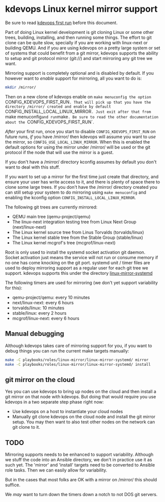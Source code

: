 # kdevops Linux kernel mirror support

Be sure to read [kdevops first run](docs/kdevops-first-run.md) before this
document.

Part of doing Linux kernel development is git cloning Linux or some
other trees, building, installing, and then running some things. The
effort to git clone can be quite slow, specially if you are working
with linux-next or building QEMU. And if you are using kdevops on a pretty
large system or set of systems that could benefit from a git mirror, kdevops
supports the ability to setup and git protocol mirror (git://) and start
mirroring any git tree we want.

Mirroring support is completely optional and is disabled by default.
If you however want to *enable* support for mirroring, all you want to
do is:

```bash
mkdir /mirror/
```

Then on a new clone of kdevops enable on `make menuconfig the option
`CONFIG_KDEVOPS_FIRST_RUN`. That will pick up that you have the directory
/mirror/ created and enable by default `CONFIG_INSTALL_LOCAL_LINUX_MIRROR`.
Just exit after that from `make menuconfig` and run `make`. Be sure to
read the other documentation about the `CONFIG_KDEVOPS_FIRST_RUN`.

*After* your first run, once you start to disable `CONFIG_KDEVOPS_FIRST_RUN`
on future runs, *if* you have /mirror/ then kdevops will assume you want
to *use* the mirror, so `CONFIG_USE_LOCAL_LINUX_MIRROR`. When this is
enabled the default options for using the mirror under /mirror/ will be
used or the git protocol if the node that will use the mirror is a guest.

If you don't have a /mirror/ directory kconfig assumes by default you don't
want to deal with this stuff.

If you want to set up a mirror for the first time just create that
directory, and ensure your user has write access to it, and there is
plenty of space there to clone some large trees. If you don't have
the /mirror/ directory created you can still setup your system to do
mirroring using `make menuconfig` and enabling the kconfig option
`CONFIG_INSTALL_LOCAL_LINUX_MIRROR`.

The following git trees are currently mirrored:

  * QEMU main tree (qemu-project/qemu)
  * The linux-next integration testing tree from Linux Next Group
  (next/linux-next)
  * The Linux kernel source tree from Linus Torvalds (torvalds/linux)
  * The Linux kernel stable tree from the Stable Group (stable/linux)
  * The Linux kernel mcgrof's tree (mcgrof/linux-next)

Root is only used to install the systemd socket activation git daemon.
Socket activation just means the service will not run or consume memory
if no one has come knocking on the git port. systemd unit / timer files
are used to deploy mirroring support as a regular user for each git tree
we support. kdevops supports this under the directory
[linux-mirror-systemd](playbooks/roles/linux-mirror/linux-mirror-systemd/)

The following timers are used for mirroring (we don't yet support
variability for this):

 * qemu-project/qemu: every 10 minutes
 * next/linux-next: every 6 hours
 * torvalds/linux: 10 minutes
 * stable/linux: every 2 hours
 * mcgrof/linux-next: every 6 hours

## Manual debugging

Although kdevops takes care of mirroring support for you, if you want to
debug things you can run the current make targets manually:

```bash
make -C playbooks/roles/linux-mirror/linux-mirror-systemd/ mirror
make -C playbooks/roles/linux-mirror/linux-mirror-systemd/ install
```

## git mirror on the cloud

Yes you can use kdevops to bring up nodes on the cloud and then install
a git mirror on that node with kdevops. But doing that would require you
use kdevops in a two separate step phase right now:

  * Use kdevops on a host to instantiate your cloud nodes
  * Manually git clone kdevops on the cloud node and install the git
    mirror setup. You may then want to also test other nodes on the
    network can git clone to it.

## TODO

Mirroring supports needs to be enhanced to support variability. Although
we stuff the code into an Ansible directory, we don't in practice use it
as such yet. The 'mirror' and 'install' targets need to be converted to
Ansible role tasks. Then we can easily allow for variability.

But in the cases that most folks are OK with a mirror on /mirror/ this
should suffice.

We *may* want to turn down the timers down a notch to not DOS git servers.
